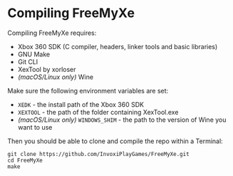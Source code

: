# Compiling FreeMyXe

Compiling FreeMyXe requires:

* Xbox 360 SDK (C compiler, headers, linker tools and basic libraries)
* GNU Make
* Git CLI
* XexTool by xorloser
* *(macOS/Linux only)* Wine

Make sure the following environment variables are set:

* `XEDK` - the install path of the Xbox 360 SDK
* `XEXTOOL` - the path of the folder containing XexTool.exe
* *(macOS/Linux only)* `WINDOWS_SHIM` - the path to the version of Wine
  you want to use

Then you should be able to clone and compile the repo within a Terminal:
```
git clone https://github.com/InvoxiPlayGames/FreeMyXe.git
cd FreeMyXe
make
```
